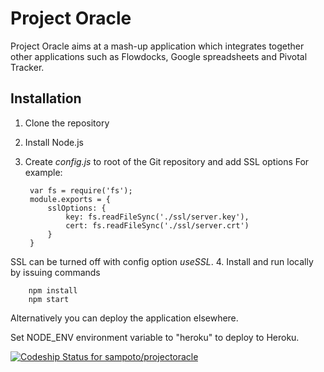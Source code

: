 Project Oracle
============

Project Oracle aims at a mash-up application which integrates together other applications such as Flowdocks, Google spreadsheets and Pivotal Tracker.

Installation
------------
1. Clone the repository
2. Install Node.js
3. Create *config.js* to root of the Git repository and add SSL options
For example:

        var fs = require('fs');
        module.exports = {
			sslOptions: {
				key: fs.readFileSync('./ssl/server.key'),
				cert: fs.readFileSync('./ssl/server.crt')
			}
        }
SSL can be turned off with config option *useSSL*.
4. Install and run locally by issuing commands

        npm install
        npm start
Alternatively you can deploy the application elsewhere.

Set NODE_ENV environment variable to "heroku" to deploy to Heroku.

[ ![Codeship Status for sampoto/projectoracle](https://www.codeship.io/projects/fc206f70-1ee3-0132-e461-5e9ca203bed1/status)](https://www.codeship.io/projects/35583)
